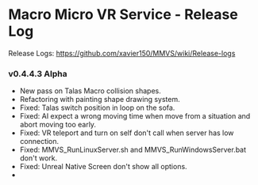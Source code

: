# Macro Micro VR Service - Release Log
Release Logs: https://github.com/xavier150/MMVS/wiki/Release-logs

###  v0.4.4.3 Alpha

- New pass on Talas Macro collision shapes.
- Refactoring with painting shape drawing system.
- Fixed: Talas switch position in loop on the sofa.
- Fixed: AI expect a wrong moving time when move from a situation and abort moving too early.
- Fixed: VR teleport and turn on self don't call when server has low connection.
- Fixed: MMVS_RunLinuxServer.sh and MMVS_RunWindowsServer.bat don't work.
- Fixed: Unreal Native Screen don't show all options.
- 

